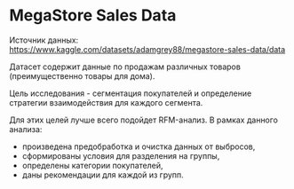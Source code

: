 # MegaStore Sales Data

Источник данных: https://www.kaggle.com/datasets/adamgrey88/megastore-sales-data/data

Датасет содержит данные по продажам различных товаров (преимущественно товары для дома). 

Цель исследования - сегментация покупателей и определение стратегии взаимодействия для каждого сегмента.

Для этих целей лучше всего подойдет RFM-анализ. В рамках данного анализа:
- произведена предобработка и очистка данных от выбросов,
- сформированы условия для разделения на группы,
- определены категории покупателей,
- даны рекомендации для каждой из групп.



